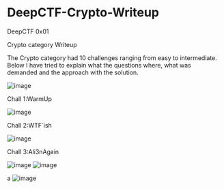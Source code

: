 # DeepCTF-Crypto-Writeup
DeepCTF 0x01 

Crypto category Writeup

The Crypto category had 10 challenges ranging from easy to intermediate. Below I have tried to explain what the questions where, what was demanded and the approach with the solution.

![image](https://user-images.githubusercontent.com/47267639/79381741-139fc280-7f80-11ea-9052-8f261db5217b.png) 

Chall 1:WarmUp

![image](https://user-images.githubusercontent.com/47267639/79381881-421d9d80-7f80-11ea-8613-a3af91cc2d81.png)


Chall 2:WTF`ish

![image](https://user-images.githubusercontent.com/47267639/79382626-6d54bc80-7f81-11ea-9cc1-8844ad4705ca.png)


Chall 3:Ali3nAgain

![image](https://user-images.githubusercontent.com/47267639/79382767-a856f000-7f81-11ea-82b8-cbae72bdfe9c.png)
![image](https://user-images.githubusercontent.com/47267639/79382811-bd338380-7f81-11ea-8489-12bfaf53bdfe.png)

a
![image](https://user-images.githubusercontent.com/47267639/79385204-d1797f80-7f85-11ea-9ec2-7eed48989685.png)



